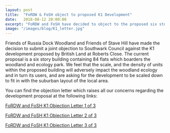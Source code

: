 ```yaml
---
layout: post
title:  "FoRDW & FoSH object to proposed K1 Development"
date:   2018-08-12 20:00:00
excerpt: "FoRDW and FoSH have decided to object to the proposed six story, 84 flat K1 development at Roberts Close which will greatly impact the Local Nature Reserve and its users"
image: "/images/blog/K1_letter.jpg"
---
```

Friends of Russia Dock Woodland and Friends of Stave Hill have made the decision to submit a joint objection to Southwark Council against the K1 development proposed by British Land at Roberts Close. The current proposal is a six story building containing 84 flats which boarders the woodland and ecology park. We feel that the scale, and the density of units within the proposed building will adversely impact the woodland ecology and in turn its users, and are asking for the development to be scaled down to fit in with the suburban layout of the local area.

You can find the objection letter which raises all our concerns regarding the development proposal at the following links:

[FoRDW and FoSH K1 Objection Letter 1 of 3](https://github.com/Atlas7/fordworg/raw/master/docs/FORDWK11of3.docx)

[FoRDW and FoSH K1 Objection Letter 2 of 3](https://github.com/Atlas7/fordworg/raw/master/docs/FORDWK12of3.docx)

[FoRDW and FoSH K1 Objection Letter 3 of 3](https://github.com/Atlas7/fordworg/raw/master/docs/FORDWK13of3.docx)

